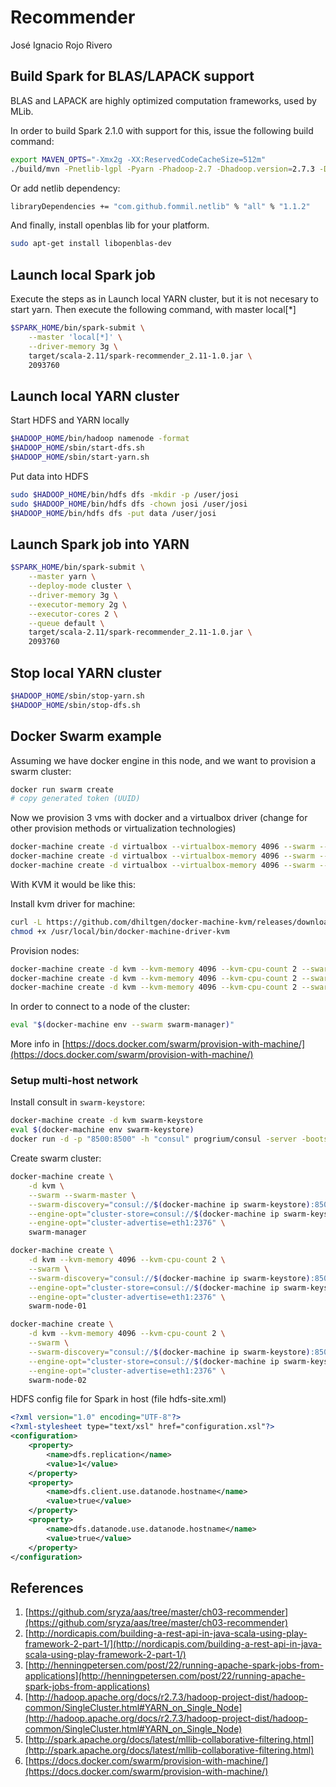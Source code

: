 # Recommender

José Ignacio Rojo Rivero

## Build Spark for BLAS/LAPACK support

BLAS and LAPACK are highly optimized computation frameworks, used by MLib.

In order to build Spark 2.1.0 with support for this, issue the following build command:

```bash
export MAVEN_OPTS="-Xmx2g -XX:ReservedCodeCacheSize=512m"
./build/mvn -Pnetlib-lgpl -Pyarn -Phadoop-2.7 -Dhadoop.version=2.7.3 -DskipTests clean package
```

Or add netlib dependency:

```bash
libraryDependencies += "com.github.fommil.netlib" % "all" % "1.1.2"
```

And finally, install openblas lib for your platform.

```bash
sudo apt-get install libopenblas-dev
```

## Launch local Spark job

Execute the steps as in Launch local YARN cluster, but it is not necesary to start yarn.
Then execute the following command, with master local[*]

```bash
$SPARK_HOME/bin/spark-submit \
    --master 'local[*]' \
    --driver-memory 3g \
    target/scala-2.11/spark-recommender_2.11-1.0.jar \
    2093760
```

## Launch local YARN cluster

Start HDFS and YARN locally

```bash
$HADOOP_HOME/bin/hadoop namenode -format
$HADOOP_HOME/sbin/start-dfs.sh
$HADOOP_HOME/sbin/start-yarn.sh
```

Put data into HDFS

```bash
sudo $HADOOP_HOME/bin/hdfs dfs -mkdir -p /user/josi
sudo $HADOOP_HOME/bin/hdfs dfs -chown josi /user/josi
$HADOOP_HOME/bin/hdfs dfs -put data /user/josi
```

## Launch Spark job into YARN

```bash
$SPARK_HOME/bin/spark-submit \
    --master yarn \
    --deploy-mode cluster \
    --driver-memory 3g \
    --executor-memory 2g \
    --executor-cores 2 \
    --queue default \
    target/scala-2.11/spark-recommender_2.11-1.0.jar \
    2093760
```

## Stop local YARN cluster

```bash
$HADOOP_HOME/sbin/stop-yarn.sh
$HADOOP_HOME/sbin/stop-dfs.sh
```

## Docker Swarm example

Assuming we have docker engine in this node, and we want to provision a swarm cluster:

```bash
docker run swarm create
# copy generated token (UUID)
```

Now we provision 3 vms with docker and a virtualbox driver
(change for other provision methods or virtualization technologies)

```bash
docker-machine create -d virtualbox --virtualbox-memory 4096 --swarm --swarm-master --swarm-discovery token://$SWARM_CLUSTER_TOKEN swarm-manager
docker-machine create -d virtualbox --virtualbox-memory 4096 --swarm --swarm-discovery token://$SWARM_CLUSTER_TOKEN swarm-node-01
docker-machine create -d virtualbox --virtualbox-memory 4096 --swarm --swarm-discovery token://$SWARM_CLUSTER_TOKEN swarm-node-02
```

With KVM it would be like this:

Install kvm driver for machine:

```bash
curl -L https://github.com/dhiltgen/docker-machine-kvm/releases/download/v0.7.0/docker-machine-driver-kvm > /usr/local/bin/docker-machine-driver-kvm
chmod +x /usr/local/bin/docker-machine-driver-kvm
```

Provision nodes:

```bash
docker-machine create -d kvm --kvm-memory 4096 --kvm-cpu-count 2 --swarm --swarm-master --swarm-discovery token://$SWARM_CLUSTER_TOKEN swarm-manager
docker-machine create -d kvm --kvm-memory 4096 --kvm-cpu-count 2 --swarm --swarm-discovery token://$SWARM_CLUSTER_TOKEN swarm-node-01
docker-machine create -d kvm --kvm-memory 4096 --kvm-cpu-count 2 --swarm --swarm-discovery token://$SWARM_CLUSTER_TOKEN swarm-node-02
```

In order to connect to a node of the cluster:

```bash
eval "$(docker-machine env --swarm swarm-manager)"
```

More info in [https://docs.docker.com/swarm/provision-with-machine/](https://docs.docker.com/swarm/provision-with-machine/)

### Setup multi-host network

Install consult in `swarm-keystore`:

```bash
docker-machine create -d kvm swarm-keystore
eval $(docker-machine env swarm-keystore)
docker run -d -p "8500:8500" -h "consul" progrium/consul -server -bootstrap
```

Create swarm cluster:

```bash
docker-machine create \
    -d kvm \
    --swarm --swarm-master \
    --swarm-discovery="consul://$(docker-machine ip swarm-keystore):8500" \
    --engine-opt="cluster-store=consul://$(docker-machine ip swarm-keystore):8500" \
    --engine-opt="cluster-advertise=eth1:2376" \
    swarm-manager

docker-machine create \
    -d kvm --kvm-memory 4096 --kvm-cpu-count 2 \
    --swarm \
    --swarm-discovery="consul://$(docker-machine ip swarm-keystore):8500" \
    --engine-opt="cluster-store=consul://$(docker-machine ip swarm-keystore):8500" \
    --engine-opt="cluster-advertise=eth1:2376" \
    swarm-node-01

docker-machine create \
    -d kvm --kvm-memory 4096 --kvm-cpu-count 2 \
    --swarm \
    --swarm-discovery="consul://$(docker-machine ip swarm-keystore):8500" \
    --engine-opt="cluster-store=consul://$(docker-machine ip swarm-keystore):8500" \
    --engine-opt="cluster-advertise=eth1:2376" \
    swarm-node-02
```

HDFS config file for Spark in host (file hdfs-site.xml)

```xml
<?xml version="1.0" encoding="UTF-8"?>
<?xml-stylesheet type="text/xsl" href="configuration.xsl"?>
<configuration>
    <property>
        <name>dfs.replication</name>
        <value>1</value>
    </property>
    <property>
        <name>dfs.client.use.datanode.hostname</name>
        <value>true</value>
    </property>
    <property>
        <name>dfs.datanode.use.datanode.hostname</name>
        <value>true</value>
    </property>
</configuration>
```

## References

1. [https://github.com/sryza/aas/tree/master/ch03-recommender](https://github.com/sryza/aas/tree/master/ch03-recommender)
2. [http://nordicapis.com/building-a-rest-api-in-java-scala-using-play-framework-2-part-1/](http://nordicapis.com/building-a-rest-api-in-java-scala-using-play-framework-2-part-1/)
3. [http://henningpetersen.com/post/22/running-apache-spark-jobs-from-applications](http://henningpetersen.com/post/22/running-apache-spark-jobs-from-applications)
4. [http://hadoop.apache.org/docs/r2.7.3/hadoop-project-dist/hadoop-common/SingleCluster.html#YARN_on_Single_Node](http://hadoop.apache.org/docs/r2.7.3/hadoop-project-dist/hadoop-common/SingleCluster.html#YARN_on_Single_Node)
5. [http://spark.apache.org/docs/latest/mllib-collaborative-filtering.html](http://spark.apache.org/docs/latest/mllib-collaborative-filtering.html)
6. [https://docs.docker.com/swarm/provision-with-machine/](https://docs.docker.com/swarm/provision-with-machine/)
